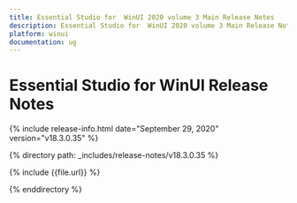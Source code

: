 ```yaml
---
title: Essential Studio for  WinUI 2020 volume 3 Main Release Notes  
description: Essential Studio for  WinUI 2020 volume 3 Main Release Notes  
platform: winui
documentation: ug
---
```


# Essential Studio for  WinUI Release Notes  

{% include release-info.html date="September 29, 2020"  version="v18.3.0.35" %} 


{% directory path: _includes/release-notes/v18.3.0.35 %}

{% include {{file.url}} %}

{% enddirectory %}